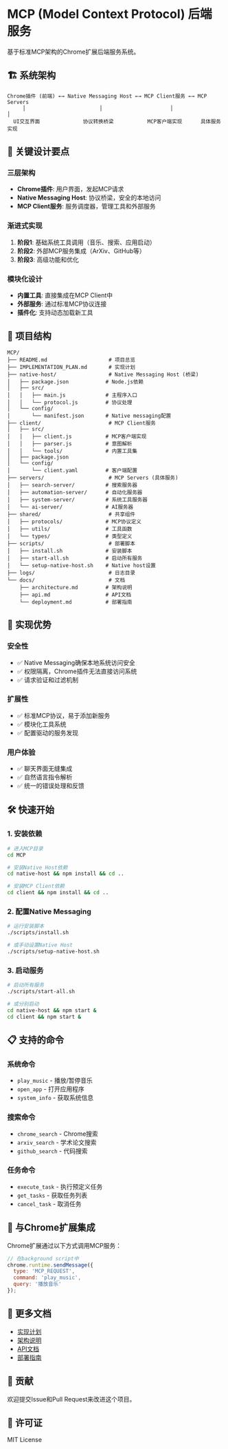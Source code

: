 # MCP (Model Context Protocol) 后端服务

基于标准MCP架构的Chrome扩展后端服务系统。

## 🏗️ 系统架构

```
Chrome插件 (前端) ←→ Native Messaging Host ←→ MCP Client服务 ←→ MCP Servers
     │                        │                      │                │
  UI交互界面              协议转换桥梁           MCP客户端实现      具体服务实现
```

## 🎯 关键设计要点

### 三层架构
- **Chrome插件**: 用户界面，发起MCP请求
- **Native Messaging Host**: 协议桥梁，安全的本地访问
- **MCP Client服务**: 服务调度器，管理工具和外部服务

### 渐进式实现
1. **阶段1**: 基础系统工具调用（音乐、搜索、应用启动）
2. **阶段2**: 外部MCP服务集成（ArXiv、GitHub等）
3. **阶段3**: 高级功能和优化

### 模块化设计
- **内置工具**: 直接集成在MCP Client中
- **外部服务**: 通过标准MCP协议连接
- **插件化**: 支持动态加载新工具

## 📁 项目结构

```
MCP/
├── README.md                    # 项目总览
├── IMPLEMENTATION_PLAN.md       # 实现计划
├── native-host/                 # Native Messaging Host (桥梁)
│   ├── package.json            # Node.js依赖
│   ├── src/
│   │   ├── main.js             # 主程序入口
│   │   └── protocol.js         # 协议处理
│   └── config/
│       └── manifest.json       # Native messaging配置
├── client/                      # MCP Client服务
│   ├── src/
│   │   ├── client.js           # MCP客户端实现
│   │   ├── parser.js           # 意图解析
│   │   └── tools/              # 内置工具集
│   ├── package.json
│   └── config/
│       └── client.yaml         # 客户端配置
├── servers/                     # MCP Servers (具体服务)
│   ├── search-server/          # 搜索服务器
│   ├── automation-server/      # 自动化服务器
│   ├── system-server/          # 系统工具服务器
│   └── ai-server/              # AI服务器
├── shared/                      # 共享组件
│   ├── protocols/              # MCP协议定义
│   ├── utils/                  # 工具函数
│   └── types/                  # 类型定义
├── scripts/                     # 部署脚本
│   ├── install.sh              # 安装脚本
│   ├── start-all.sh            # 启动所有服务
│   └── setup-native-host.sh    # Native host设置
├── logs/                        # 日志目录
└── docs/                        # 文档
    ├── architecture.md         # 架构说明
    ├── api.md                  # API文档
    └── deployment.md           # 部署指南
```

## 🚀 实现优势

### 安全性
- ✅ Native Messaging确保本地系统访问安全
- ✅ 权限隔离，Chrome插件无法直接访问系统
- ✅ 请求验证和过滤机制

### 扩展性
- ✅ 标准MCP协议，易于添加新服务
- ✅ 模块化工具系统
- ✅ 配置驱动的服务发现

### 用户体验
- ✅ 聊天界面无缝集成
- ✅ 自然语言指令解析
- ✅ 统一的错误处理和反馈

## 🛠️ 快速开始

### 1. 安装依赖

```bash
# 进入MCP目录
cd MCP

# 安装Native Host依赖
cd native-host && npm install && cd ..

# 安装MCP Client依赖
cd client && npm install && cd ..
```

### 2. 配置Native Messaging

```bash
# 运行安装脚本
./scripts/install.sh

# 或手动设置Native Host
./scripts/setup-native-host.sh
```

### 3. 启动服务

```bash
# 启动所有服务
./scripts/start-all.sh

# 或分别启动
cd native-host && npm start &
cd client && npm start &
```

## 📋 支持的命令

### 系统命令
- `play_music` - 播放/暂停音乐
- `open_app` - 打开应用程序
- `system_info` - 获取系统信息

### 搜索命令
- `chrome_search` - Chrome搜索
- `arxiv_search` - 学术论文搜索
- `github_search` - 代码搜索

### 任务命令
- `execute_task` - 执行预定义任务
- `get_tasks` - 获取任务列表
- `cancel_task` - 取消任务

## 🔗 与Chrome扩展集成

Chrome扩展通过以下方式调用MCP服务：

```javascript
// 在background script中
chrome.runtime.sendMessage({
  type: 'MCP_REQUEST',
  command: 'play_music',
  query: '播放音乐'
});
```

## 📖 更多文档

- [实现计划](IMPLEMENTATION_PLAN.md)
- [架构说明](docs/architecture.md)
- [API文档](docs/api.md)
- [部署指南](docs/deployment.md)

## 🤝 贡献

欢迎提交Issue和Pull Request来改进这个项目。

## 📄 许可证

MIT License

